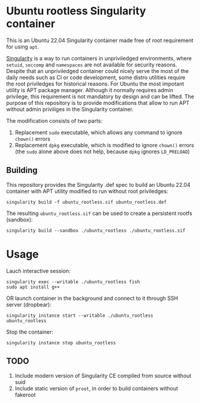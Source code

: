 # Ubuntu rootless Singularity container

This is an Ubuntu 22.04 Singularity container made free of root requirement for using `apt`.

[Singularity](https://docs.sylabs.io/guides/3.5/user-guide/introduction.html) is a way to run containers in unpriviledged environments, where `setuid`, `seccomp` and `namespaces` are not available for security reasons. Despite that an unpriviledged container could nicely serve the most of the daily needs such as CI or code development, some distro utilities require the root priviledges for historical reasons. For Ubuntu the most impotant utility is APT package manager. Although it normally requires admin privilege, this requirement is not mandatory by design and can be lifted. The purpose of this repository is to provide modifications that allow to run APT without admin priviliges in the Singularity container.

The modification consists of two parts:

1. Replacement `sudo` executable, which allows any command to ignore `chown()` errors
2. Replacement `dpkg` executable, which is modified to ignore `chown()` errors (the `sudo` alone above does not help, because `dpkg` ignores `LD_PRELOAD`)


## Building

This repository provides the Singularity .def spec to build an Ubuntu 22.04 container with APT utility modified to run without root priviledges:

```
singularity build -f ubuntu_rootless.sif ubuntu_rootless.def
```

The resulting `ubuntu_rootless.sif` can be used to create a persistent rootfs (sandbox):

```
singularity build --sandbox ./ubuntu_rootless ./ubuntu_rootless.sif
```


# Usage

Lauch interactive session:

```
singularity exec --writable ./ubuntu_rootless fish
sudo apt install g++
```

OR launch container in the background and connect to it through SSH server (dropbear):

```
singularity instance start --writable ./ubuntu_rootless ubuntu_rootless
```

Stop the container:

```
singularity instance stop ubuntu_rootless
```


## TODO

1. Include modern version of Singularity CE compiled from source without suid
2. Include static version of `proot`, in order to build containers without fakeroot

